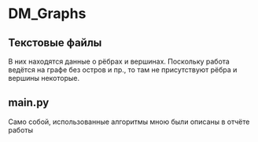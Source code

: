 # DM_Graphs

## Текстовые файлы
В них находятся данные о рёбрах и вершинах. Поскольку работа ведётся на графе без остров и пр., то там не присутствуют рёбра и вершины некоторые.

## main.py
Само собой, использованные алгоритмы мною были описаны в отчёте работы
